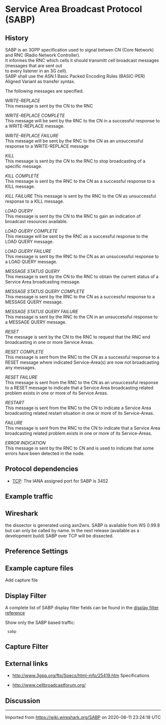 # Service Area Broadcast Protocol (SABP)

## History

SABP is an 3GPP specification used to signal betwen CN (Core Network) and RNC (Radio Network Controller).  
It informes the RNC which cells it should transmitt cell broadcast messages (messages that are sent out  
to every listener in an 3G cell).  
SABP shall use the ASN.1 Basic Packed Encoding Rules (BASIC-PER) Aligned Variant as transfer syntax.

The following messages are specified.

*WRITE-REPLACE*  
This message is sent by the CN to the RNC

*WRITE-REPLACE COMPLETE*  
This message will be sent by the RNC to the CN in a successful response to a WRITE-REPLACE message.

*WRITE-REPLACE FAILURE*  
This message will be sent by the RNC to the CN as an unsuccessful response to a WRITE-REPLACE message

*KILL*  
This message is sent by the CN to the RNC to stop broadcasting of a specific message.

*KILL COMPLETE*  
This message is sent by the RNC to the CN as a successful response to a KILL message.

*KILL FAILURE* This message is sent by the RNC to the CN as unsuccessful response to a KILL message.

*LOAD QUERY*  
This message is sent by the CN to the RNC to gain an indication of broadcast resources available.

*LOAD QUERY COMPLETE*  
This message will be sent by the RNC as a successful response to the LOAD QUERY message.

*LOAD QUERY FAILURE*  
This message is sent by the RNC to the CN as an unsuccessful response to a LOAD QUERY message.

*MESSAGE STATUS QUERY*  
This message is sent by the CN to the RNC to obtain the current status of a Service Area broadcasting message.

*MESSAGE STATUS QUERY COMPLETE*  
This message is sent by the RNC to the CN as a successful response to a MESSAGE QUERY message.

*MESSAGE STATUS QUERY FAILURE*  
This message is sent by the RNC to the CN in an unsuccessful response to a MESSAGE QUERY message.

*RESET*  
The message is sent by the CN to the RNC to request that the RNC end broadcasting in one or more Service Areas.

*RESET COMPLETE*  
This message is sent from the RNC to the CN as a successful response to a RESET message where indicated Service-Area(s) are now not broadcasting any messages.

*RESET FAILURE*  
This message is sent from the RNC to the CN as an unsuccessful response to a RESET message to indicate that a Service Area broadcasting related problem exists in one or more of its Service Areas.

*RESTART*  
This message is sent from the RNC to the CN to indicate a Service Area broadcasting related restart situation in one or more of its Service-Areas.

*FAILURE*  
This message is sent from the RNC to the CN to indicate that a Service Area broadcasting related problem exists in one or more of its Service-Areas.

*ERROR INDICATION*  
This message is sent by the RNC to CN and is used to indicate that some errors have been detected in the node.

## Protocol dependencies

  - [TCP](/TCP): The IANA assigned port for SABP is 3452

## Example traffic

## Wireshark

the dissector is generated using asn2wrs. SABP is available from WS 0.99.8 but can only be called by name. In the next release (available as a development build) SABP over TCP will be dissected.

## Preference Settings

## Example capture files

Add capture file

## Display Filter

A complete list of SABP display filter fields can be found in the [display filter reference](http://www.wireshark.org/docs/dfref/t/sabp.html)

Show only the SABP based traffic:

``` 
 sabp 
```

## Capture Filter

## External links

  - <http://www.3gpp.org/ftp/Specs/html-info/25419.htm> Specifications

  - <http://www.cellbroadcastforum.org/>

## Discussion

---

Imported from https://wiki.wireshark.org/SABP on 2020-08-11 23:24:18 UTC
